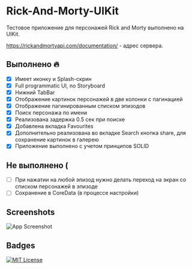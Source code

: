 
# Rick-And-Morty-UIKit

Тестовое приложение для персонажей Rick and Morty выполнено на UIKit.

https://rickandmortyapi.com/documentation/ - адрес сервера. 
## Выполнено 🔥

- [x] Имеет иконку и Splash-скрин
- [x] Full programmatic UI, no Storyboard
- [x] Нижний TabBar
- [x] Отображение картинок персонажей в две колонки с пагинацией
- [x] Отображение пагинированным списком эпизодов
- [x] Поиск персонажа по имени
- [x] Реализована задержка 0.5 сек при поиске
- [x] Добавлена вкладка Favourites
- [x] Дополнительно реализована во вкладке Search кнопка share, для сохранение картинок в галерею
- [x] Приложение выполнено с учетом принципов SOLID 

## Не выполнено (
- [ ] При нажатии на любой эпизод нужно делать переход на экран со списком персонажей в эпизоде
- [ ] Сохранение в CoreData (в процессе настройки)

## Screenshots

![App Screenshot](https://user-images.githubusercontent.com/41507524/208780554-9239c03f-d917-469b-860b-6f16437b72f6.png)


## Badges

[![MIT License](https://img.shields.io/badge/License-MIT-green.svg)](https://choosealicense.com/licenses/mit/)
